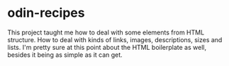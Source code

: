 # odin-recipes

This project taught me how to deal with some elements from HTML structure.
How to deal with kinds of links, images, descriptions, sizes and lists.
I'm pretty sure at this point about the HTML boilerplate as well, besides it being
as simple as it can get.